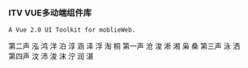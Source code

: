 ### ITV  VUE多动端组件库
```
A Vue 2.0 UI Toolkit for moblieWeb.
```

第二声
泓 鸿 洋 泊 淳 涵 泽 浮 淘 桐
第一声
沧 浚 淅 湘 枭 桑
第三声
泳 洒  
第四声
汶 沛 浚 沫 泞 润 湛